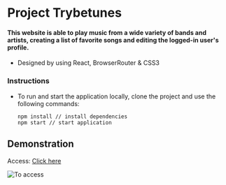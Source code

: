 # Project Trybetunes

#### This website is able to play music from a wide variety of bands and artists, creating a list of favorite songs and editing the logged-in user's profile.

* Designed by using React, BrowserRouter & CSS3

### Instructions
* To run and start the application locally, clone the project and use the following commands:

  ```
  npm install // install dependencies
  npm start // start application
  ```

## Demonstration
Access: [Click here]()

![To access]()
